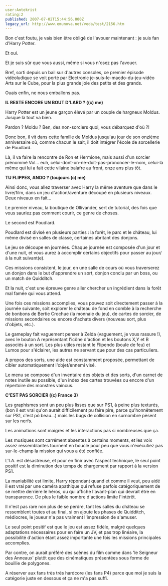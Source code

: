 ```yaml
---
user:Antekrist
rating:2
published: 2007-07-02T15:44:56.000Z
legacy_url: http://www.emunova.net/veda/test/2156.htm
---
```

Bon c'est foutu, je vais bien être obligé de l'avouer maintenant : je suis fan d'Harry Potter.  

Et oui.  

Et je suis sûr que vous aussi, même si vous n'osez pas l'avouer.  

  

Bref, sorti depuis un bail sur d'autres consoles, ce premier épisode vidéoludique se voit porté par Electronic je-suis-le-macdo-du-jeu-vidéo Arts sur le Cube, pour la plus grande joie des petits et des grands.  

Ouais enfin, ne nous emballons pas.  

  

**IL RESTE ENCORE UN BOUT D'LARD ? ((c) me)**  

Harry Potter est un jeune garçon élevé par un couple de hargneux Moldus. Jusque là tout va bien.  

Pardon ? Moldu ? Ben, des non-sorciers quoi, vous débarquez d'où ?!  

Donc bon, il vit dans cette famille de Moldus jusqu'au jour de son onzième anniversaire où, comme chacun le sait, il doit intégrer l'école de sorcellerie de Poudlard.  

Là, il va faire la rencontre de Ron et Hermione, mais aussi d'un sorcier prénommé Vol... euh, celui-dont-on-ne-doit-pas-prononcer-le-nom, celui-là même qui lui a fait cette vilaine balafre au front, onze ans plus tôt.  

  

**TU FLIPPES, ANDO ? (toujours (c) me)**  

Ainsi donc, vous allez traverser avec Harry la même aventure que dans le livre/film, dans un jeu d'action/aventure découpé en plusieurs niveaux. Deux niveaux en fait...  

Le premier niveau, la boutique de Ollivander, sert de tutorial, des fois que vous sauriez pas comment courir, ce genre de choses.  

Le second est Poudlard.  

Poudlard est divisé en plusieurs parties : la forêt, le parc et le château, lui même divisé en salles de classe, certaines abritant des donjons.  

  

Le jeu se découpe en journées. Chaque journée est composée d'un jour et d'une nuit, et vous aurez à accomplir certains objectifs pour passer au jour/à la nuit suivant(e).  

Ces missions consistent, le jour, en une salle de cours où vous traverserez un donjon dans le but d'apprendre un sort, donjon conclu par un boss, ou un match de Quidditch.  

Et la nuit, c'est une épreuve genre aller chercher un ingrédient dans la forêt mal famée qui vous attend.  

Une fois ces missions accomplies, vous pouvez soit directement passer à la journée suivante, soit explorer le château de fond en comble à la recherche de bonbons de Bertie Crochue (la monnaie du jeu), de cartes de sorcier, de missions secondaires ou encore d'achats divers (nouveau sort, plus d'objets, etc.).  

  

Le gameplay fait vaguement penser à Zelda (vaguement, je vous rassure !), avec le bouton A représentant l'icône d'action et les boutons X,Y et B associés à un sort. Les plus utiles restant le Flipendo (boule de feu) et Lumos pour s'éclairer, les autres ne servant que pour des cas particuliers.  

A propos des sorts, une aide est constamment proposée, permettant de cibler automatiquement l'objet/ennemi visé.  

Le menu se compose d'un inventaire des objets et des sorts, d'un carnet de notes inutile au possible, d'un index des cartes trouvées ou encore d'un répertoire des monstres vaincus.  

  

**C'EST PAS SORCIER ((c) France 3)**  

Les graphismes sont un peu plus lisses que sur PS1, à peine plus texturés, (bon il est vrai qu'on aurait difficilement pu faire pire, parce qu'honnêtement sur PS1, c'est pô beau...) mais les bugs de collision en surnombre pèsent sur les nerfs.  

Les animations sont maigres et les interactions pas si nombreuses que ça.  

Les musiques sont carrément absentes à certains moments, et les voix assez ressemblantes tournent en boucle pour peu que vous n'exécutiez pas sur-le-champ la mission qui vous a été confiée.  

L'I.A. est désastreuse, et pour en finir avec l'aspect technique, le seul point positif est la diminution des temps de chargement par rapport à la version PS1\.  

  

La maniabilité est limite, Harry répondant quand et comme il veut, peu aidé il est vrai par une caméra apathique qui refuse parfois catégoriquement de se mettre derrière le héros, ou qui affiche l'avant-plan qui devrait être en transparence. De plus le faible nombre d'actions limite l'intérêt.  

Il n'est pas rare non plus de se perdre, tant les salles du château se ressemblent toutes et au final, si on ajoute les phases de Quidditch, médiocres, le joueur n'a pas vraiment l'impression de s'amuser.  

  

Le seul point positif est que le jeu est assez fidèle, malgré quelques adaptations nécessaires pour en faire un JV, et pas trop linéaire, la possibilité d'action étant assez importante une fois les missions principales accomplies.  

Par contre, on aurait préféré des scènes du film comme dans 'le Seigneur des Anneaux' plutôt que des cinématiques présentées sous forme de bouillie de polygones.  

A réserver aux fans très très hardcore (les fans P4) parce que moi je suis la catégorie juste en dessous et ça ne m'a pas suffi.